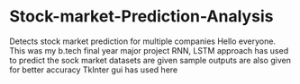 # Stock-market-Prediction-Analysis
Detects stock market prediction for multiple companies
Hello everyone.
This was my b.tech final year major project
RNN, LSTM approach has used to predict the sock market 
datasets are given 
sample outputs are also given for better accuracy 
TkInter gui has used here

